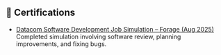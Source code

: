 ## 📜 Certifications
- [Datacom Software Development Job Simulation – Forage (Aug 2025)](https://drive.google.com/file/d/1C9dEZ9WZMJ8G1lwK2z5g1C6PBbbpGL4n/view?usp=drive_link)  
  Completed simulation involving software review, planning improvements, and fixing bugs.
